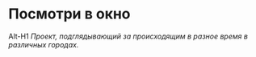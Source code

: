 # Посмотри в окно  
Alt-H1
*Проект, подглядывающий за происходящим в разное время в различных городах.*
